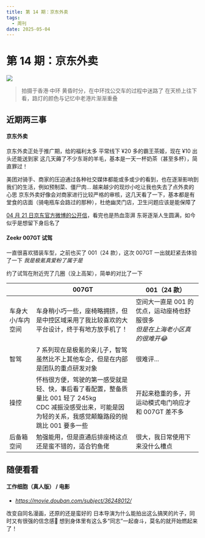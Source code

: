 ```yaml
---
title: 第 14 期：京东外卖
tags:
  - 周刊
date: 2025-05-04
---
```


# 第 14 期：京东外卖

![](https://cdn.jsdelivr.net/gh/logycoconut/pic-repo@master/daily/weekly/109APPLE_IMG_9143.JPG)

>  拍摄于香港·中环
>  黄昏时分，在中环找公交车的过程中迷路了
>  在天桥上往下看，路灯的颜色与记忆中老港片渐渐重叠

## 近期两三事

#### 京东外卖

京东外卖正处于推广期，给的福利太多
平常线下 ¥20 多的霸王茶姬，现在 ¥10 出头还能送到家
这几天薅了不少东哥的羊毛，基本是一天一杯奶茶（甚至多杯），简直罪过！

美团对骑手、商家的压迫通过各种社交媒体都能或多或少的看到，也在逐渐影响到我们的生活，例如预制菜、僵尸肉... 越来越少的现炒小吃让我也失去了点外卖的心思
京东外卖好像会对商家进行比较严格的审核，这几天看了一下，基本都是有堂食的店面（骑电瓶车会路过的那种），杜绝幽灵门店，卫生问题应该是能保障了

[04 月 21 日京东官方微博的公开信](https://m.weibo.cn/detail/5157792076791920)，看完也是热血澎湃
东哥逐渐人生圆满，如今似乎是想留下身后名了

#### Zeekr 007GT 试驾

一直很喜欢猎装车型，之前也买了 001（24 款），这次 007GT 一出就赶紧去体验了一下
*我是极氪真爱粉了属于是*

约了试驾在附近兜了几圈（没上高架），简单的对比了一下

|           | 007GT                                                                                       | 001（24 款）                                     |
| --------- | ------------------------------------------------------------------------------------------- | --------------------------------------------- |
| 车身大小/车内空间 | 车身稍小巧一些，座椅略拥挤，但是中控区域采用了我比较喜欢的大平台设计，终于有地方放手机了！                                               | 空间大一直是 001 的优点，运动座椅也舒服很多<br>*但是在上海老小区真的很难开😂* |
| 智驾        | 7 系列现在是极氪的亲儿子，智驾虽然比不上其他车企，但是在内部是团队的重点研发对象                                                   | 很难评...                                        |
| 操控        | 怀档很方便，驾驶的第一感受就是轻、快，事后看了看配置，整备质量比 001 轻了 245kg<br>CDC 减振没感受出来，可能是因为轻的关系，我感觉颠簸路段的抛跳比 001 要多一些 | 开起来稳重的多，开运动模式电门响应才和 007GT 差不多                 |
| 后备箱空间     | 勉强能用，但是直通后排座椅这点还是蛮不错的，适合钓鱼佬                                                                 | 很大，我日常使用下来没什么槽点                               |

## 随便看看

#### 工作细胞（真人版） / 电影

- *https://movie.douban.com/subject/36248012/*

改变自同名漫画，还原的还是蛮好的
日本导演为什么能拍出这么搞笑的片子，同时又有很强的信念感🤪
想到身体里有这么多“同志”一起奋斗，莫名的就开始燃起来了！